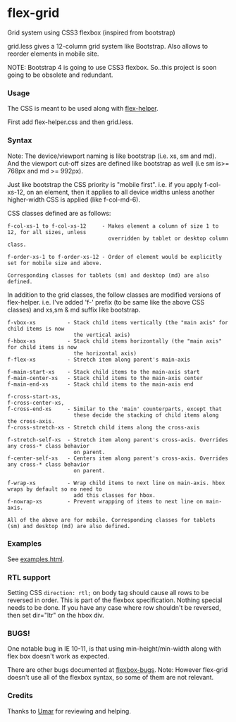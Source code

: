 # flex-grid
Grid system using CSS3 flexbox (inspired from bootstrap)

grid.less gives a 12-column grid system like Bootstrap. Also allows to reorder elements in mobile site.

NOTE: Bootstrap 4 is going to use CSS3 flexbox. So..this project is soon going to be obsolete and redundant.

### Usage
The CSS is meant to be used along with [flex-helper](https://github.com/Munawwar/flex-helper).

First add flex-helper.css and then grid.less.

### Syntax

Note: The device/viewport naming is like bootstrap (i.e. xs, sm and md). And the viewport cut-off sizes are defined like bootstrap as well (i.e sm is>= 768px and md >= 992px).

Just like bootstrap the CSS priority is "mobile first". i.e. if you apply f-col-xs-12, on an element, then it applies to all device widths unless another higher-width CSS is applied (like f-col-md-6).

CSS classes defined are as follows:
```
f-col-xs-1 to f-col-xs-12     - Makes element a column of size 1 to 12, for all sizes, unless
                                overridden by tablet or desktop column class.

f-order-xs-1 to f-order-xs-12 - Order of element would be explicitly set for mobile size and above.

Corresponding classes for tablets (sm) and desktop (md) are also defined.
```

In addition to the grid classes, the follow classes are modified versions of flex-helper.
i.e. I've added 'f-' prefix (to be same like the above CSS classes) and xs,sm & md suffix like bootstrap.

```
f-vbox-xs          - Stack child items vertically (the "main axis" for child items is now
                     the vertical axis)
f-hbox-xs          - Stack child items horizontally (the "main axis" for child items is now
                     the horizontal axis)
f-flex-xs          - Stretch item along parent's main-axis

f-main-start-xs    - Stack child items to the main-axis start
f-main-center-xs   - Stack child items to the main-axis center
f-main-end-xs      - Stack child items to the main-axis end

f-cross-start-xs,
f-cross-center-xs,
f-cross-end-xs     - Similar to the 'main' counterparts, except that
                     these decide the stacking of child items along the cross-axis.
f-cross-stretch-xs - Stretch child items along the cross-axis

f-stretch-self-xs  - Stretch item along parent's cross-axis. Overrides any cross-* class behavior
                     on parent.
f-center-self-xs   - Centers item along parent's cross-axis. Overrides any cross-* class behavior
                     on parent.

f-wrap-xs          - Wrap child items to next line on main-axis. hbox wraps by default so no need to
                     add this classes for hbox.
f-nowrap-xs        - Prevent wrapping of items to next line on main-axis.

All of the above are for mobile. Corresponding classes for tablets (sm) and desktop (md) are also defined.
```

### Examples

See [examples.html](https://munawwar.github.io/flex-grid/examples.html).

### RTL support

Setting CSS `direction: rtl;` on body tag should cause all rows to be reversed in order. This is part of the flexbox specification. Nothing special needs to be done. If you have any case where row shouldn't be reversed, then set dir="ltr" on the hbox div.

### BUGS!

One notable bug in IE 10-11, is that using min-height/min-width along with flex box doesn't work as expected.

There are other bugs documented at [flexbox-bugs](https://github.com/philipwalton/flexbugs).
Note: However flex-grid doesn't use all of the flexbox syntax, so some of them are not relevant.

### Credits

Thanks to [Umar](https://github.com/w3debugger) for reviewing and helping.
